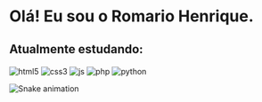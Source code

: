 # Olá! Eu sou o Romario Henrique.


## Atualmente estudando:


<div>
  
 <img align="center" alt="html5" src="https://img.shields.io/badge/HTML5-E34F26?style=for-the-badge&logo=html5&logoColor=white"/>
 
 <img align="center" alt="css3" src="https://img.shields.io/badge/CSS3-1572B6?style=for-the-badge&logo=css3&logoColor=white"/>
 
 <img align="center" alt="js" src="https://img.shields.io/badge/JavaScript-323330?style=for-the-badge&logo=javascript&logoColor=F7DF1E"/>

 <img align="center" alt="php" src="https://img.shields.io/badge/PHP-777BB4?style=for-the-badge&logo=php&logoColor=white"/>

 <img align="center" alt="python" src="https://img.shields.io/badge/Python-14354C?style=for-the-badge&logo=python&logoColor=white"/>
 
</div>

![Snake animation](https://github.com/romariohenrique/romariohenrique/blob/output/github-contribution-grid-snake.svg)











